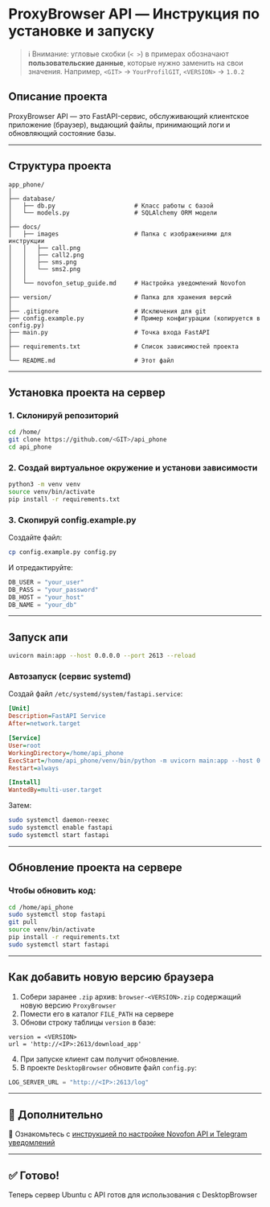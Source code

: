 # ProxyBrowser API — Инструкция по установке и запуску

> ℹ️ Внимание: угловые скобки (`< >`) в примерах обозначают **пользовательские данные**, которые нужно заменить на свои значения.
> Например, `<GIT>` → `YourProfilGIT`, `<VERSION>` → `1.0.2`

## Описание проекта
ProxyBrowser API — это FastAPI-сервис, обслуживающий клиентское приложение (браузер), выдающий файлы, принимающий логи и обновляющий состояние базы.

---

## Структура проекта

```
app_phone/
│   
├── database/
│   ├── db.py                      # Класс работы с базой
│   └── models.py                  # SQLAlchemy ORM модели
│ 
├── docs/
│   ├── images                     # Папка с изображениями для инструкции
│   │   ├── call.png
│   │   ├── call2.png
│   │   ├── sms.png
│   │   └── sms2.png
│   │ 
│   └── novofon_setup_guide.md     # Настройка уведомлений Novofon
│  
├── version/                       # Папка для хранения версий
│  
├── .gitignore                     # Исключения для git
├── config.example.py              # Пример конфигурации (копируется в config.py)
├── main.py                        # Точка входа FastAPI
│   
├── requirements.txt               # Список зависимостей проекта
│   
└── README.md                      # Этот файл
```

---

## Установка проекта на сервер

### 1. Склонируй репозиторий
```bash
cd /home/
git clone https://github.com/<GIT>/api_phone
cd api_phone
```

### 2. Создай виртуальное окружение и установи зависимости
```bash
python3 -m venv venv
source venv/bin/activate
pip install -r requirements.txt
```

### 3. Скопируй config.example.py

Создайте файл:

```bash
cp config.example.py config.py
```

И отредактируйте:

```python
DB_USER = "your_user"
DB_PASS = "your_password"
DB_HOST = "your_host"
DB_NAME = "your_db"
```

---

## Запуск апи
```bash
uvicorn main:app --host 0.0.0.0 --port 2613 --reload
```

### Автозапуск (сервис systemd)
Создай файл `/etc/systemd/system/fastapi.service`:

```ini
[Unit]
Description=FastAPI Service
After=network.target

[Service]
User=root
WorkingDirectory=/home/api_phone
ExecStart=/home/api_phone/venv/bin/python -m uvicorn main:app --host 0.0.0.0 --port 2613
Restart=always

[Install]
WantedBy=multi-user.target
```

Затем:
```bash
sudo systemctl daemon-reexec
sudo systemctl enable fastapi
sudo systemctl start fastapi
```

---

## Обновление проекта на сервере

### Чтобы обновить код:
```bash
cd /home/api_phone
sudo systemctl stop fastapi
git pull
source venv/bin/activate
pip install -r requirements.txt
sudo systemctl start fastapi
```

---

## Как добавить новую версию браузера

1. Собери заранее `.zip` архив: `browser-<VERSION>.zip` содержащий новую версию `ProxyBrowser`
2. Помести его в каталог `FILE_PATH` на сервере
3. Обнови строку таблицы `version` в базе:
```
version = <VERSION>
url = 'http://<IP>:2613/download_app'
```
4. При запуске клиент сам получит обновление.
5. В проекте `DesktopBrowser` обновите файл `config.py`:
```python
LOG_SERVER_URL = "http://<IP>:2613/log"
```

---

## 📎 Дополнительно

📘 Ознакомьтесь с [инструкцией по настройке Novofon API и Telegram уведомлений](docs/novofon_setup_guide.md)

---

## ✅ Готово!

Теперь сервер Ubuntu с API готов для использования с DesktopBrowser
